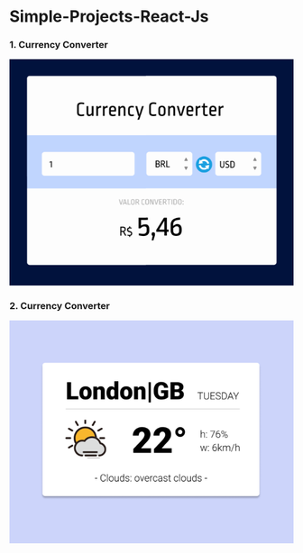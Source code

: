 # Simple-Projects-React-Js

### 1. Currency Converter

![app01](./templates/converter.png)


###  2. Currency Converter

![app01](./templates/forecast.png)